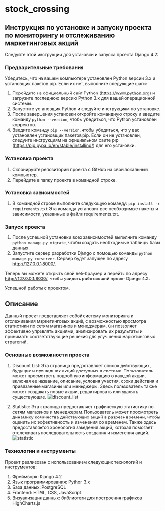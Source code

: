 # stock_crossing
## Инструкция по установке и запуску проекта по мониторингу и отслеживанию маркетинговых акций

Следуйте этой инструкции для установки и запуска проекта Django 4.2:

### Предварительные требования

Убедитесь, что на вашем компьютере установлен Python версии 3.x и установщик пакетов pip. Если их нет, выполните следующие шаги:

1. Перейдите на официальный сайт Python (https://www.python.org) и загрузите последнюю версию Python 3.x для вашей операционной системы.
2. Запустите установщик Python и следуйте инструкциям по установке.
3. После завершения установки откройте командную строку и введите команду `python --version`, чтобы убедиться, что Python установлен корректно.
4. Введите команду `pip --version`, чтобы убедиться, что у вас установлен установщик пакетов pip. Если он не установлен, следуйте инструкциям на официальном сайте pip (https://pip.pypa.io/en/stable/installing/) для его установки.

### Установка проекта

1. Склонируйте репозиторий проекта с GitHub на свой локальный компьютер.
2. Перейдите в папку проекта в командной строке.

### Установка зависимостей

1. В командной строке выполните следующую команду: `pip install -r requirements.txt`
   Эта команда установит все необходимые пакеты и зависимости, указанные в файле requirements.txt.

### Запуск проекта

1. После успешной установки всех зависимостей выполните команду `python manage.py migrate`, чтобы создать необходимые таблицы базы данных.
2. Запустите сервер разработки Django с помощью команды `python manage.py runserver`.
   Сервер будет запущен по адресу http://127.0.0.1:8000/.

Теперь вы можете открыть свой веб-браузер и перейти по адресу http://127.0.0.1:8000/, чтобы увидеть работающий проект Django 4.2.

Успешной работы с проектом.

## Описание

Данный проект представляет собой систему мониторинга и отслеживания маркетинговых акций, с возможностью просмотра статистики по сетям магазинов и менеджерам. Он позволяет эффективно управлять акциями, анализировать их результаты и принимать соответствующие решения для улучшения маркетинговых стратегий.

### Основные возможности проекта

1. Discount List: Эта страница предоставляет список действующих, будущих и прошедших акций доступных в системе. Пользователь может просмотреть подробную информацию о каждой акции, включая ее название, описание, условия участия, сроки действия и привязанные магазины или менеджеры. Здесь пользователь также может создавать новые акции, редактировать или удалять существующие.
![discount_list](img_readme/discount_list.jpg "Discount List")

2. Statistic: Эта страница предоставляет графическую статистику по сетям магазинов и менеджерам. Пользователь может просмотреть динамику количества действующих акций в разрезе времени, чтобы оценить их эффективность и изменения со временем. Также здесь предоставляется хронология заведения акций, которая помогает отслеживать последовательность создания и изменения акций.
![statistic](img_readme/statistic.jpg "Statistic")

### Технологии и инструменты

Проект реализован с использованием следующих технологий и инструментов:

1. Фреймворк: Django 4.2
2. Язык программирования: Python 3.x
3. База данных: PostgreSQL
4. Frontend: HTML, CSS, JavaScript
5. Визуализация данных: библиотеки для построения графиков HighCharts.js
